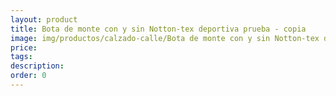 ```yaml
---
layout: product
title: Bota de monte con y sin Notton-tex deportiva prueba - copia
image: img/productos/calzado-calle/Bota de monte con y sin Notton-tex deportiva prueba - copia.webp
price: 
tags: 
description: 
order: 0
---
```


